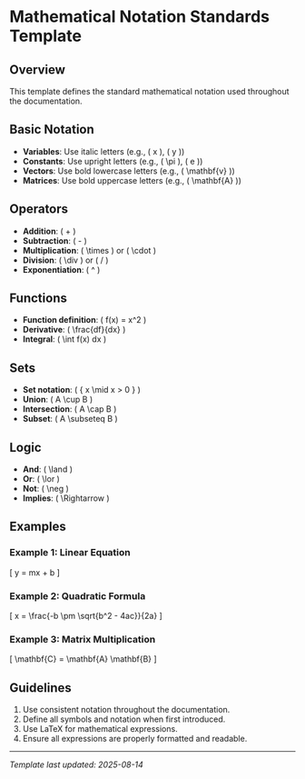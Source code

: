 # Mathematical Notation Standards Template

## Overview
This template defines the standard mathematical notation used throughout the documentation.

## Basic Notation
- **Variables**: Use italic letters (e.g., \( x \), \( y \))
- **Constants**: Use upright letters (e.g., \( \pi \), \( e \))
- **Vectors**: Use bold lowercase letters (e.g., \( \mathbf{v} \))
- **Matrices**: Use bold uppercase letters (e.g., \( \mathbf{A} \))

## Operators
- **Addition**: \( + \)
- **Subtraction**: \( - \)
- **Multiplication**: \( \times \) or \( \cdot \)
- **Division**: \( \div \) or \( / \)
- **Exponentiation**: \( ^ \)

## Functions
- **Function definition**: \( f(x) = x^2 \)
- **Derivative**: \( \frac{df}{dx} \)
- **Integral**: \( \int f(x) dx \)

## Sets
- **Set notation**: \( \{ x \mid x > 0 \} \)
- **Union**: \( A \cup B \)
- **Intersection**: \( A \cap B \)
- **Subset**: \( A \subseteq B \)

## Logic
- **And**: \( \land \)
- **Or**: \( \lor \)
- **Not**: \( \neg \)
- **Implies**: \( \Rightarrow \)

## Examples
### Example 1: Linear Equation
\[ y = mx + b \]

### Example 2: Quadratic Formula
\[ x = \frac{-b \pm \sqrt{b^2 - 4ac}}{2a} \]

### Example 3: Matrix Multiplication
\[ \mathbf{C} = \mathbf{A} \mathbf{B} \]

## Guidelines
1. Use consistent notation throughout the documentation.
2. Define all symbols and notation when first introduced.
3. Use LaTeX for mathematical expressions.
4. Ensure all expressions are properly formatted and readable.

---

*Template last updated: 2025-08-14*
